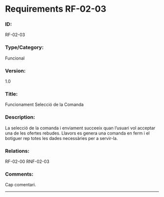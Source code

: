 # Requirements RF-02-03

### ID:
RF-02-03

### Type/Category:
Funcional

### Version:
1.0

### Title:
Funcionament Selecció de la Comanda

### Description:
La selecció de la comanda i enviament succeeix quan l’usuari vol acceptar una de les ofertes rebudes. Llavors es genera una comanda en ferm i el botiguer rep totes les dades necessàries per a servir-la.

### Relations:
RF-02-00
RNF-02-03

### Comments:
Cap comentari.


---
